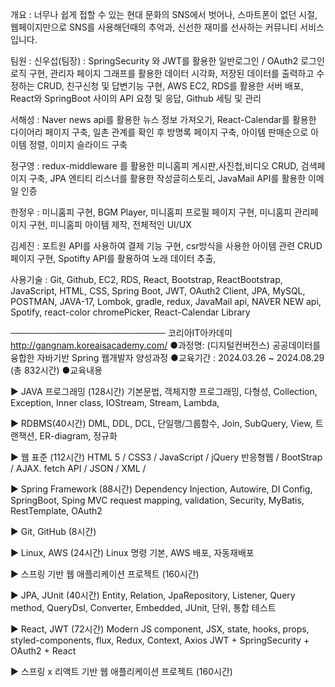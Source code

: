 개요 : 너무나 쉽게 접할 수 있는 현대 문화의 SNS에서 벗어나, 스마트폰이 없던 시절, 웹페이지만으로 SNS를 사용해던때의 추억과, 신선한 재미를 선사하는 커뮤니티 서비스입니다.

팀원 : 
 신우섭(팀장) : SpringSecurity 와 JWT를 활용한 일반로그인 / OAuth2 로그인 로직 구현, 관리자 페이지 그래프를 활용한 데이터 시각화, 저장된 데이터를 출력하고 수정하는 CRUD, 친구신청 및 답변기능 구현, AWS EC2, RDS를 활용한 서버 배포, React와 SpringBoot 사이의 API 요청 및 응답, Github 세팅 및 관리

 서해성 : Naver news api를 활용한 뉴스 정보 가져오기, React-Calendar를 활용한 다이어리 페이지 구축, 일촌 관계를 확인 후 방명록 페이지 구축, 아이템 판매순으로 아이템 정렬, 이미지 슬라이드 구축

 정구영 : redux-middleware 를 활용한 미니홈피 게시판,사진첩,비디오 CRUD, 검색페이지 구축, JPA 엔티티 리스너를 활용한 작성글히스토리,  JavaMail API를 활용한 이메일 인증 

 한정우 : 미니홈피 구현, BGM Player, 미니홈피 프로필 페이지 구현, 미니홈피 관리페이지 구현, 미니홈피 아이템 제작, 전체적인 UI/UX

 김세진 : 포트원 API를 사용하여 결제 기능 구현, csr방식을 사용한 아이템 관련 CRUD 페이지 구현, Spotifty API를 활용하여 노래 데이터 추출,

사용기술 :
Git, Github, EC2, RDS, React, Bootstrap, ReactBootstrap, JavaScript, HTML, CSS, Spring Boot, JWT, OAuth2 Client, JPA, MySQL, POSTMAN, JAVA-17, Lombok, gradle, redux, JavaMail api, NAVER NEW api, Spotify, react-color chromePicker, React-Calendar Library

─────────────────────────
코리아IT아카데미 http://gangnam.koreaisacademy.com/
●과정명:  (디지털컨버전스) 공공데이터를 융합한 자바기반 Spring 웹개발자 양성과정
●교육기간 : 2024.03.26 ~ 2024.08.29 (총 832시간)
●교육내용 

▶ JAVA 프로그래밍 (128시간)
 기본문법, 객체지향 프로그래밍, 다형성, Collection, Exception, Inner class, IOStream, Stream, Lambda, 

▶ RDBMS(40시간)
 DML, DDL, DCL, 단일행/그룹함수, Join, SubQuery, View, 트랜잭션, ER-diagram, 정규화

▶ 웹 표준  (112시간)
 HTML 5 / CSS3 / JavaScript / jQuery
 반응형웹 / BootStrap / AJAX. fetch API / JSON / XML /

▶ Spring Framework (88시간)
 Dependency Injection, Autowire, DI Config,  SpringBoot, Sping MVC
 request mapping, validation, Security,  MyBatis, RestTemplate, OAuth2

▶ Git, GitHub (8시간)

▶ Linux, AWS  (24시간)
 Linux 명령 기본, AWS 배포,  자동재배포

▶ 스프링 기반 웹 애플리케이션 프로젝트 (160시간)

▶ JPA, JUnit (40시간)
    Entity, Relation, JpaRepository, Listener, Query method, QueryDsl, Converter, Embedded, 
    JUnit, 단위, 통합 테스트

▶ React, JWT (72시간)
    Modern JS 
    component, JSX, state, hooks, props, styled-components, flux, Redux, Context, Axios
    JWT + SpringSecurity + OAuth2 + React

▶ 스프링 x 리액트 기반 웹 애플리케이션 프로젝트 (160시간)
